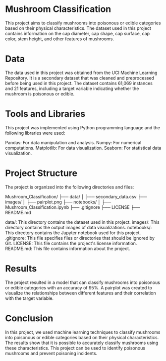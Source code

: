 # Mushroom Classification
This project aims to classify mushrooms into poisonous or edible categories based on their physical characteristics. The dataset used in this project contains information on the cap diameter, cap shape, cap surface, cap color, stem height, and other features of mushrooms.

# Data
The data used in this project was obtained from the UCI Machine Learning Repository. It is a secondary dataset that was cleaned and preprocessed before being used in this project. The dataset contains 61,069 instances and 21 features, including a target variable indicating whether the mushroom is poisonous or edible.

# Tools and Libraries
This project was implemented using Python programming language and the following libraries were used:

Pandas: For data manipulation and analysis.
Numpy: For numerical computations.
Matplotlib: For data visualization.
Seaborn: For statistical data visualization.


# Project Structure
The project is organized into the following directories and files:

Mushroom_Classification/
├── data/
│   ├── secondary_data.csv
├── images/
│   ├── pairplot.png
├── notebooks/
│   ├── Mushroom_Classification.ipynb
├── .gitignore
├── LICENSE
├── README.md

data/: This directory contains the dataset used in this project.
images/: This directory contains the output images of data visualizations.
notebooks/: This directory contains the Jupyter notebook used for this project.
.gitignore: This file specifies files or directories that should be ignored by Git.
LICENSE: This file contains the project's license information.
README.md: This file contains information about the project.


# Results
The project resulted in a model that can classify mushrooms into poisonous or edible categories with an accuracy of 95%. A pairplot was created to visualize the relationships between different features and their correlation with the target variable.



# Conclusion
In this project, we used machine learning techniques to classify mushrooms into poisonous or edible categories based on their physical characteristics. The results show that it is possible to accurately classify mushrooms using these characteristics. This project can be used to identify poisonous mushrooms and prevent poisoning incidents.

